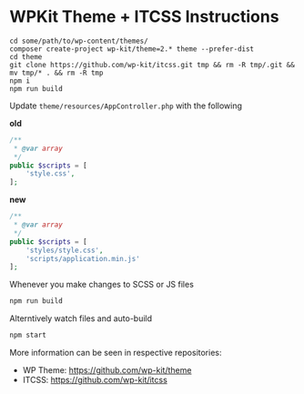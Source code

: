 # WPKit Theme + ITCSS Instructions

```base
cd some/path/to/wp-content/themes/
composer create-project wp-kit/theme=2.* theme --prefer-dist
cd theme
git clone https://github.com/wp-kit/itcss.git tmp && rm -R tmp/.git && mv tmp/* . && rm -R tmp
npm i
npm run build
```

Update `theme/resources/AppController.php` with the following

__old__
```php
/**
 * @var array
 */
public $scripts = [
	'style.css',
];
```

__new__
```php
/**
 * @var array
 */
public $scripts = [
	'styles/style.css',
  	'scripts/application.min.js'
];
```

Whenever you make changes to SCSS or JS files

```bash
npm run build
```

Alterntively watch files and auto-build

```bash
npm start
```

More information can be seen in respective repositories:

* WP Theme: https://github.com/wp-kit/theme
* ITCSS: https://github.com/wp-kit/itcss
